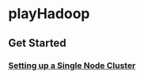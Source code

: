 # playHadoop

## Get Started
### [Setting up a Single Node Cluster](http://hadoop.apache.org/docs/current/hadoop-project-dist/hadoop-common/SingleCluster.html)
